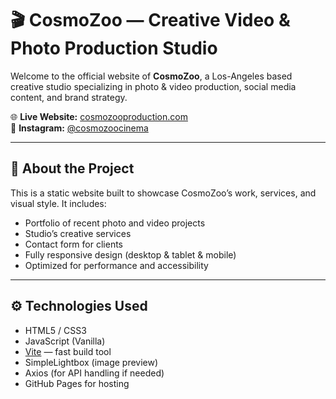 # 🎬 CosmoZoo — Creative Video & Photo Production Studio

Welcome to the official website of **CosmoZoo**, a Los-Angeles based creative studio specializing in photo & video production, social media content, and brand strategy.

🌐 **Live Website:** [cosmozooproduction.com](https://cosmozooproduction.com)  
📸 **Instagram:** [@cosmozoocinema](https://www.instagram.com/cosmozoocinema/)

---

## 📄 About the Project

This is a static website built to showcase CosmoZoo’s work, services, and visual style. It includes:

- Portfolio of recent photo and video projects
- Studio’s creative services
- Contact form for clients
- Fully responsive design (desktop & tablet & mobile)
- Optimized for performance and accessibility

---

## ⚙️ Technologies Used

- HTML5 / CSS3
- JavaScript (Vanilla)
- [Vite](https://vitejs.dev/) — fast build tool
- SimpleLightbox (image preview)
- Axios (for API handling if needed)
- GitHub Pages for hosting

